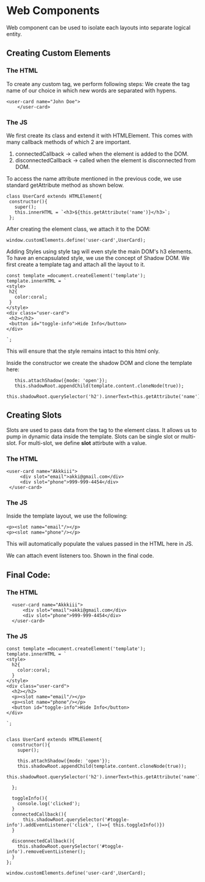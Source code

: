# Web Components

Web component can be used to isolate each layouts into separate logical entity.

## Creating Custom Elements

### The HTML
To create any custom tag, we perform following steps:
We create the tag name of our choice in which new words are separated with hypens.

 ``` 
 <user-card name="John Doe">
     </user-card> 
  ```
  
 ### The JS
 We first create its class and extend it with HTMLElement. This comes with many callback methods of which 2 are important.
 1. connectedCallback    -> called when the element is added to the DOM.
 2. disconnectedCallback -> called when the element is disconnected from DOM.
 
 To access the name attribute mentioned in the previous code, we use standard getAttribute method as shown below.
 
 ```
 class UserCard extends HTMLElement{
  constructor(){
    super();
    this.innerHTML = `<h3>${this.getAttribute('name')}</h3>`;
  };
  ```
 After creating the element class, we attach it to the DOM:
  ```
  window.customElements.define('user-card',UserCard);
  ```
  
 Adding Styles using style tag will even style the main DOM's h3 elements. To have an encapsulated style, we use the concept of Shadow DOM. 
 We first create a template tag and attach all the layout to it.
 ```
 const template =document.createElement('template');
template.innerHTML = `
<style>
  h2{
    color:coral;
  }
</style>
<div class="user-card">
  <h2></h2>
  <button id="toggle-info">Hide Info</button>
</div>

`;
 ```
 This will ensure that the style remains intact to this html only.
 
 Inside the constructor we create the shadow DOM and clone the template here:
 
 ```
    this.attachShadow({mode: 'open'});
    this.shadowRoot.appendChild(template.content.cloneNode(true));
    this.shadowRoot.querySelector('h2').innerText=this.getAttribute('name')
 ```
 
## Creating Slots
 Slots are used to pass data from the tag to the element class. It allows us to pump in dynamic data inside the template.
 Slots can be single slot or multi-slot.
 For multi-slot, we define **slot** attirbute with a value.
### The HTML
 ``` 
 <user-card name="Akkkiii">
      <div slot="email">akki@gmail.com</div>
      <div slot="phone">999-999-4454</div>
  </user-card> 
  ```
### The JS
  Inside the template layout, we use the following:
   ```
  <p><slot name="email"/></p>
  <p><slot name="phone"/></p>
  ```
  This will automatically populate the values passed in the HTML here in JS.
  
  We can attach event listeners too. Shown in the final code.

## Final Code:
### The HTML
```
  <user-card name="Akkkiii">
      <div slot="email">akki@gmail.com</div>
      <div slot="phone">999-999-4454</div>
  </user-card>
```
### The JS
```
const template =document.createElement('template');
template.innerHTML = `
<style>
  h2{
    color:coral;
  }
</style>
<div class="user-card">
  <h2></h2>
  <p><slot name="email"/></p>
  <p><slot name="phone"/></p>
  <button id="toggle-info">Hide Info</button>
</div>

`;


class UserCard extends HTMLElement{
  constructor(){
    super();

    this.attachShadow({mode: 'open'});
    this.shadowRoot.appendChild(template.content.cloneNode(true));
    this.shadowRoot.querySelector('h2').innerText=this.getAttribute('name')

  };

  toggleInfo(){
    console.log('clicked');
  }
  connectedCallback(){
      this.shadowRoot.querySelector('#toggle-info').addEventListener('click', ()=>{ this.toggleInfo()})
  }

  disconnectedCallback(){
    this.shadowRoot.querySelector('#toggle-info').removeEventListener();
  }
};

window.customElements.define('user-card',UserCard);
```

